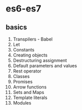 # es6-es7
## basics
1. Transpilers - Babel
2. Let
3. Constants
4. Creating objects
5. Destructuring assignment
6. Default parameters and values
7. Rest operator
8. Classes
9. Promises
10. Arrow functions
11. Sets and Maps
12. Template literals
13. Modules

